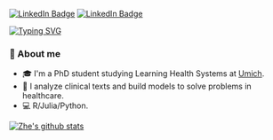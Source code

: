 [![LinkedIn Badge](https://img.shields.io/badge/LinkedIn-Zhe%20Zhao-blue)](www.linkedin.com/in/zhe-zhao-67088910b)
[![LinkedIn Badge](https://img.shields.io/badge/Twitter-zzhaozhe-blue)](https://twitter.com/zzhaozhe)

[![Typing SVG](https://readme-typing-svg.demolab.com?font=Fira+Code&size=30&pause=1000&color=F6F70A&width=435&lines=Hello%2C+my+name+is+Zhe)](https://git.io/typing-svg)

### :pig_nose: About me 

- :mortar_board: I'm a PhD student studying Learning Health Systems at [Umich](https://medicine.umich.edu/dept/learning-health-sciences). 
- :hospital: I analyze clinical texts and build models to solve problems in healthcare.
- :computer: R/Julia/Python.

[![Zhe's github stats](https://github-readme-stats.vercel.app/api?username=zhezhaozz&show_icons=true&theme=radical)](https://github.com/anuraghazra/github-readme-stats)



<!--
**zzhaozheUM/zzhaozheUM** is a ✨ _special_ ✨ repository because its `README.md` (this file) appears on your GitHub profile.

Here are some ideas to get you started:

- 🔭 I’m currently working on ...
- 🌱 I’m currently learning ...
- 👯 I’m looking to collaborate on ...
- 🤔 I’m looking for help with ...
- 💬 Ask me about ...
- 📫 How to reach me: ...
- 😄 Pronouns: ...
- ⚡ Fun fact: ...
-->
